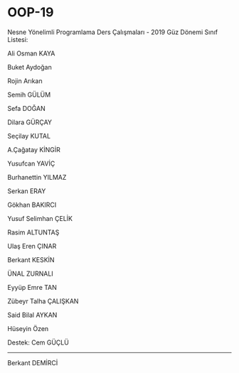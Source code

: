 # OOP-19

Nesne Yönelimli Programlama Ders Çalışmaları - 2019 Güz Dönemi Sınıf Listesi:

Ali Osman KAYA

Buket Aydoğan

Rojin Arıkan

Semih GÜLÜM

Sefa DOĞAN

Dilara  GÜRÇAY
 
Seçilay KUTAL

A.Çağatay KİNGİR

Yusufcan YAVİÇ

Burhanettin YILMAZ

Serkan ERAY

Gökhan BAKIRCI

Yusuf Selimhan ÇELİK 

Rasim ALTUNTAŞ

Ulaş Eren ÇINAR

Berkant KESKİN

ÜNAL  ZURNALI

Eyyüp Emre TAN

Zübeyr Talha ÇALIŞKAN

Said Bilal AYKAN

Hüseyin Özen

Destek: Cem GÜÇLÜ

------------------------

Berkant DEMİRCİ

